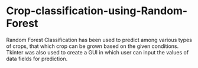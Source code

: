 # Crop-classification-using-Random-Forest

Random Forest Classification has been used to predict among various types of crops, that which crop can be grown based on the given conditions. Tkinter was also used to create a GUI in which user can input the values of data fields for prediction.
